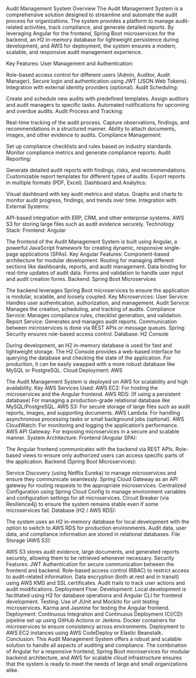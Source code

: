 Audit Management System Overview
The Audit Management System is a comprehensive solution designed to streamline and automate the audit process for organizations. The system provides a platform to manage audit-related activities, track compliance, and generate detailed reports. By leveraging Angular for the frontend, Spring Boot microservices for the backend, an H2 in-memory database for lightweight persistence during development, and AWS for deployment, the system ensures a modern, scalable, and responsive audit management experience.

Key Features:
User Management and Authentication:

Role-based access control for different users (Admin, Auditor, Audit Manager).
Secure login and authentication using JWT (JSON Web Tokens).
Integration with external identity providers (optional).
Audit Scheduling:

Create and schedule new audits with predefined templates.
Assign auditors and audit managers to specific tasks.
Automated notifications for upcoming and overdue audits.
Audit Process and Tracking:

Real-time tracking of the audit process.
Capture observations, findings, and recommendations in a structured manner.
Ability to attach documents, images, and other evidence to audits.
Compliance Management:

Set up compliance checklists and rules based on industry standards.
Monitor compliance metrics and generate compliance reports.
Audit Reporting:

Generate detailed audit reports with findings, risks, and recommendations.
Customizable report templates for different types of audits.
Export reports in multiple formats (PDF, Excel).
Dashboard and Analytics:

Visual dashboard with key audit metrics and status.
Graphs and charts to monitor audit progress, findings, and trends over time.
Integration with External Systems:

API-based integration with ERP, CRM, and other enterprise systems.
AWS S3 for storing large files such as audit evidence securely.
Technology Stack:
Frontend: Angular

The frontend of the Audit Management System is built using Angular, a powerful JavaScript framework for creating dynamic, responsive single-page applications (SPAs).
Key Angular Features:
Component-based architecture for modular development.
Routing for managing different sections like dashboards, reports, and audit management.
Data binding for real-time updates of audit data.
Forms and validation to handle user input and audit creation forms.
Backend: Spring Boot Microservices

The backend leverages Spring Boot microservices to ensure the application is modular, scalable, and loosely coupled.
Key Microservices:
User Service: Handles user authentication, authorization, and management.
Audit Service: Manages the creation, scheduling, and tracking of audits.
Compliance Service: Manages compliance rules, checklist generation, and validation.
Report Service: Generates and manages audit reports.
Communication between microservices is done via REST APIs or message queues.
Spring Security ensures role-based access control.
Database: H2 Console

During development, an H2 in-memory database is used for fast and lightweight storage.
The H2 Console provides a web-based interface for querying the database and checking the state of the application.
For production, it can be easily swapped with a more robust database like MySQL or PostgreSQL.
Cloud Deployment: AWS

The Audit Management System is deployed on AWS for scalability and high availability.
Key AWS Services Used:
AWS EC2: For hosting the microservices and the Angular frontend.
AWS RDS: (If using a persistent database) For managing a production-grade relational database like MySQL/PostgreSQL.
AWS S3: For secure storage of large files such as audit reports, images, and supporting documents.
AWS Lambda: For handling asynchronous processing tasks or small background jobs (optional).
AWS CloudWatch: For monitoring and logging the application’s performance.
AWS API Gateway: For exposing microservices in a secure and scalable manner.
System Architecture:
Frontend (Angular SPA):

The Angular frontend communicates with the backend via REST APIs.
Role-based views to ensure only authorized users can access specific parts of the application.
Backend (Spring Boot Microservices):

Service Discovery (using Netflix Eureka) to manage microservices and ensure they communicate seamlessly.
Spring Cloud Gateway as an API gateway for routing requests to the appropriate microservices.
Centralized Configuration using Spring Cloud Config to manage environment variables and configuration settings for all microservices.
Circuit Breaker (via Resilience4j) to ensure the system remains stable even if some microservices fail.
Database (H2 / AWS RDS):

The system uses an H2 in-memory database for local development with the option to switch to AWS RDS for production environments.
Audit data, user data, and compliance information are stored in relational databases.
File Storage (AWS S3):

AWS S3 stores audit evidence, large documents, and generated reports securely, allowing them to be retrieved whenever necessary.
Security Features:
JWT Authentication for secure communication between the frontend and backend.
Role-based access control (RBAC) to restrict access to audit-related information.
Data encryption (both at rest and in transit) using AWS KMS and SSL certificates.
Audit trails to track user actions and audit modifications.
Deployment Flow:
Development:
Local development is facilitated using H2 for database operations and Angular CLI for frontend development.
Testing:
Use of JUnit and Mockito for unit testing microservices.
Karma and Jasmine for testing the Angular frontend.
Deployment:
Continuous Integration and Continuous Deployment (CI/CD) pipeline set up using GitHub Actions or Jenkins.
Docker containers for microservices to ensure consistency across environments.
Deployment to AWS EC2 instances using AWS CodeDeploy or Elastic Beanstalk.
Conclusion:
This Audit Management System offers a robust and scalable solution to handle all aspects of auditing and compliance. The combination of Angular for a responsive frontend, Spring Boot microservices for modular backend architecture, and AWS for scalable cloud infrastructure ensures that the system is ready to meet the needs of large and small organizations alike.
